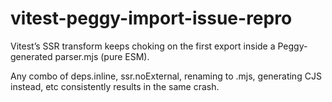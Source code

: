 # vitest-peggy-import-issue-repro

Vitest’s SSR transform keeps choking on the first export inside a Peggy-generated parser.mjs (pure ESM).

Any combo of deps.inline, ssr.noExternal, renaming to .mjs, generating CJS instead, etc consistently results in the same crash.